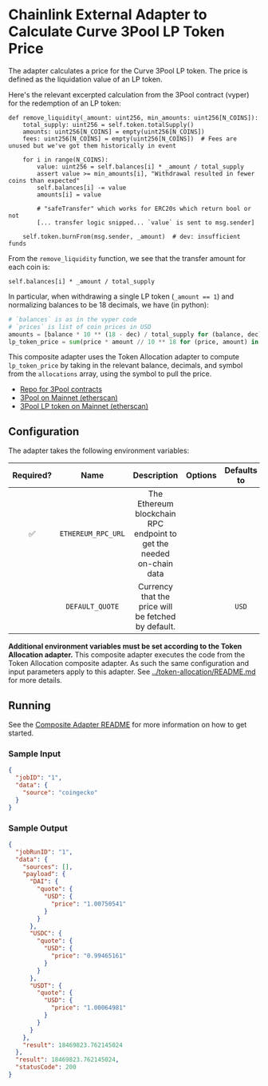 # Chainlink External Adapter to Calculate Curve 3Pool LP Token Price

The adapter calculates a price for the Curve 3Pool LP token. The price is defined as the liquidation value of an LP token.

Here's the relevant excerpted calculation from the 3Pool contract (vyper) for the redemption of an LP token:

```vyper
def remove_liquidity(_amount: uint256, min_amounts: uint256[N_COINS]):
    total_supply: uint256 = self.token.totalSupply()
    amounts: uint256[N_COINS] = empty(uint256[N_COINS])
    fees: uint256[N_COINS] = empty(uint256[N_COINS])  # Fees are unused but we've got them historically in event

    for i in range(N_COINS):
        value: uint256 = self.balances[i] * _amount / total_supply
        assert value >= min_amounts[i], "Withdrawal resulted in fewer coins than expected"
        self.balances[i] -= value
        amounts[i] = value

        # "safeTransfer" which works for ERC20s which return bool or not
        [... transfer logic snipped... `value` is sent to msg.sender]

    self.token.burnFrom(msg.sender, _amount)  # dev: insufficient funds
```

From the `remove_liquidity` function, we see that the transfer amount for each coin is:

```vyper
self.balances[i] * _amount / total_supply
```

In particular, when withdrawing a single LP token (`_amount == 1`) and
normalizing balances to be 18 decimals, we have (in python):

```python
# `balances` is as in the vyper code
# `prices` is list of coin prices in USD
amounts = [balance * 10 ** (18 - dec) / total_supply for (balance, dec) in zip(balances, decimals)]
lp_token_price = sum(price * amount // 10 ** 18 for (price, amount) in zip(prices, amounts))
```

This composite adapter uses the Token Allocation adapter to compute `lp_token_price` by taking in the relevant balance, decimals, and symbol from the `allocations` array, using the symbol to pull the price.

- [Repo for 3Pool contracts](https://github.com/curvefi/curve-contract/tree/master/contracts/pools/3pool)
- [3Pool on Mainnet (etherscan)](https://etherscan.io/address/0xbebc44782c7db0a1a60cb6fe97d0b483032ff1c7)
- [3Pool LP token on Mainnet (etherscan)](https://etherscan.io/address/0x6c3F90f043a72FA612cbac8115EE7e52BDe6E490)

## Configuration

The adapter takes the following environment variables:

| Required? |        Name        |                             Description                              | Options | Defaults to |
| :-------: | :----------------: | :------------------------------------------------------------------: | :-----: | :---------: |
|    ✅     | `ETHEREUM_RPC_URL` | The Ethereum blockchain RPC endpoint to get the needed on-chain data |         |             |
|           |  `DEFAULT_QUOTE`   |         Currency that the price will be fetched by default.          |         |    `USD`    |

**Additional environment variables must be set according to the Token Allocation adapter.**
This composite adapter executes the code from the Token Allocation composite adapter. As such the same configuration and input parameters apply to this adapter. See [../token-allocation/README.md](../token-allocation/README.md) for more details.

## Running

See the [Composite Adapter README](../README.md) for more information on how to get started.

### Sample Input

```json
{
  "jobID": "1",
  "data": {
    "source": "coingecko"
  }
}
```

### Sample Output

```json
{
  "jobRunID": "1",
  "data": {
    "sources": [],
    "payload": {
      "DAI": {
        "quote": {
          "USD": {
            "price": "1.00750541"
          }
        }
      },
      "USDC": {
        "quote": {
          "USD": {
            "price": "0.99465161"
          }
        }
      },
      "USDT": {
        "quote": {
          "USD": {
            "price": "1.00064981"
          }
        }
      }
    },
    "result": 18469823.762145024
  },
  "result": 18469823.762145024,
  "statusCode": 200
}
```
